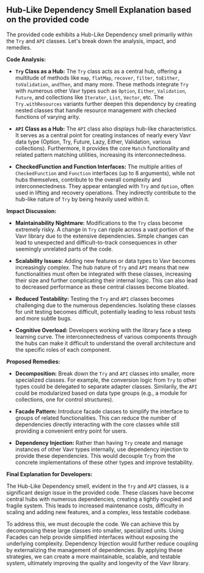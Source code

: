 ## Hub-Like Dependency Smell Explanation based on the provided code

The provided code exhibits a Hub-Like Dependency smell primarily within the `Try` and `API` classes. Let's break down the analysis, impact, and remedies.

**Code Analysis:**

-   **`Try` Class as a Hub:** The `Try` class acts as a central hub, offering a multitude of methods like `map`, `flatMap`, `recover`, `filter`, `toEither`, `toValidation`, `andThen`, and many more. These methods integrate `Try` with numerous other Vavr types such as `Option`, `Either`, `Validation`, `Future`, and collections like `Iterator`, `List`, `Vector`, etc. The `Try.withResources` variants further deepen this dependency by creating nested classes that handle resource management with checked functions of varying arity.

-   **`API` Class as a Hub:** The `API` class also displays hub-like characteristics. It serves as a central point for creating instances of nearly every Vavr data type (Option, Try, Future, Lazy, Either, Validation, various collections). Furthermore, it provides the core `Match` functionality and related pattern matching utilities, increasing its interconnectedness.

-   **CheckedFunction and Function Interfaces:** The multiple arities of `CheckedFunction` and `Function` interfaces (up to 8 arguments), while not hubs themselves, contribute to the overall complexity and interconnectedness. They appear entangled with `Try` and `Option`, often used in lifting and recovery operations. They indirectly contribute to the hub-like nature of `Try` by being heavily used within it.

**Impact Discussion:**

-   **Maintainability Nightmare:** Modifications to the `Try` class become extremely risky. A change in `Try` can ripple across a vast portion of the Vavr library due to the extensive dependencies. Simple changes can lead to unexpected and difficult-to-track consequences in other seemingly unrelated parts of the code.

-   **Scalability Issues:** Adding new features or data types to Vavr becomes increasingly complex. The hub nature of `Try` and `API` means that new functionalities must often be integrated with these classes, increasing their size and further complicating their internal logic. This can also lead to decreased performance as these central classes become bloated.

-   **Reduced Testability:** Testing the `Try` and `API` classes becomes challenging due to the numerous dependencies. Isolating these classes for unit testing becomes difficult, potentially leading to less robust tests and more subtle bugs.

-   **Cognitive Overload:** Developers working with the library face a steep learning curve. The interconnectedness of various components through the hubs can make it difficult to understand the overall architecture and the specific roles of each component.

**Proposed Remedies:**

-   **Decomposition:** Break down the `Try` and `API` classes into smaller, more specialized classes. For example, the conversion logic from `Try` to other types could be delegated to separate adapter classes. Similarily, the `API` could be modularized based on data type groups (e.g., a module for collections, one for control structures).

-   **Facade Pattern:** Introduce facade classes to simplify the interface to groups of related functionalities. This can reduce the number of dependencies directly interacting with the core classes while still providing a convenient entry point for users.

-   **Dependency Injection:** Rather than having `Try` create and manage instances of other Vavr types internally, use dependency injection to provide these dependencies. This would decouple `Try` from the concrete implementations of these other types and improve testability.

**Final Explanation for Developers:**

The Hub-Like Dependency smell, evident in the `Try` and `API` classes, is a significant design issue in the provided code. These classes have become central hubs with numerous dependencies, creating a tightly coupled and fragile system. This leads to increased maintenance costs, difficulty in scaling and adding new features, and a complex, less testable codebase.

To address this, we must decouple the code. We can achieve this by decomposing these large classes into smaller, specialized units. Using Facades can help provide simplified interfaces without exposing the underlying complexity. Dependency Injection would further reduce coupling by externalizing the management of dependencies. By applying these strategies, we can create a more maintainable, scalable, and testable system, ultimately improving the quality and longevity of the Vavr library.
